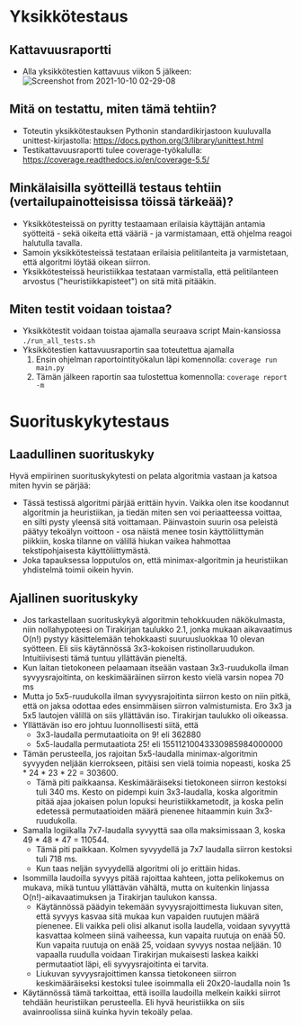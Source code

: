 # Yksikkötestaus

## Kattavuusraportti
* Alla yksikkötestien kattavuus viikon 5 jälkeen:
![Screenshot from 2021-10-10 02-29-08](https://user-images.githubusercontent.com/62505549/136676245-b507095a-09d2-4b55-980d-f1c24d8592e8.png)

## Mitä on testattu, miten tämä tehtiin?
* Toteutin yksikkötestauksen Pythonin standardikirjastoon kuuluvalla unittest-kirjastolla: https://docs.python.org/3/library/unittest.html
* Testikattavuusraportti tulee coverage-työkalulla: https://coverage.readthedocs.io/en/coverage-5.5/

## Minkälaisilla syötteillä testaus tehtiin (vertailupainotteisissa töissä tärkeää)?
* Yksikkötesteissä on pyritty testaamaan erilaisia käyttäjän antamia syötteitä - sekä oikeita että vääriä - ja varmistamaan, että ohjelma reagoi halutulla tavalla.
* Samoin yksikkötesteissä testataan erilaisia pelitilanteita ja varmistetaan, että algoritmi löytää oikean siirron.
* Yksikkötesteissä heuristiikkaa testataan varmistalla, että pelitilanteen arvostus ("heuristiikkapisteet") on sitä mitä pitääkin.

## Miten testit voidaan toistaa?
* Yksikkötestit voidaan toistaa ajamalla seuraava script Main-kansiossa `./run_all_tests.sh`
* Yksikkötestien kattavuusraportin saa toteutettua ajamalla
  1. Ensin ohjelman raportointityökalun läpi komennolla: `coverage run main.py`
  1. Tämän jälkeen raportin saa tulostettua komennolla: `coverage report -m`

# Suorituskykytestaus

## Laadullinen suorituskyky
Hyvä empiirinen suorituskykytesti on pelata algoritmia vastaan ja katsoa miten hyvin se pärjää:
 * Tässä testissä algoritmi pärjää erittäin hyvin. Vaikka olen itse koodannut algoritmin ja heuristiikan, ja tiedän miten sen voi periaatteessa voittaa, en silti pysty yleensä sitä voittamaan. Päinvastoin suurin osa peleistä päätyy tekoälyn voittoon - osa näistä menee tosin käyttöliittymän piikkiin, koska tilanne on välillä hiukan vaikea hahmottaa tekstipohjaisesta käyttöliittymästä.
 * Joka tapauksessa lopputulos on, että minimax-algoritmin ja heuristiikan yhdistelmä toimii oikein hyvin.

## Ajallinen suorituskyky
* Jos tarkastellaan suorituskykyä algoritmin tehokkuuden näkökulmasta, niin nollahypoteesi on Tirakirjan taulukko 2.1, jonka mukaan aikavaatimus O(n!) pystyy käsittelemään tehokkaasti suuruusluokkaa 10 olevan syötteen. Eli siis käytännössä 3x3-kokoisen ristinollaruudukon. Intuitiivisesti tämä tuntuu yllättävän pieneltä.
 * Kun laitan tietokoneen pelaamaan itseään vastaan 3x3-ruudukolla ilman syvyysrajoitinta, on keskimääräinen siirron kesto vielä varsin nopea 70 ms 
 * Mutta jo 5x5-ruudukolla ilman syvyysrajoitinta siirron kesto on niin pitkä, että on jaksa odottaa edes ensimmäisen siirron valmistumista. Ero 3x3 ja 5x5 lautojen välillä on siis yllättävän iso. Tirakirjan taulukko oli oikeassa.
 * Yllättävän iso ero johtuu luonnollisesti siitä, että 
   * 3x3-laudalla permutaatioita on 9! eli 362880
   * 5x5-laudalla permutaatiota 25! eli 15511210043330985984000000
 * Tämän perusteella, jos rajoitan 5x5-laudalla minimax-algoritmin syvyyden neljään kierrokseen, pitäisi sen vielä toimia nopeasti, koska 25 * 24 * 23 * 22 = 303600.
   * Tämä piti paikkaansa. Keskimääräiseksi tietokoneen siirron kestoksi tuli 340 ms. Kesto on pidempi kuin 3x3-laudalla, koska algoritmin pitää ajaa jokaisen polun lopuksi heuristiikkametodit, ja koska pelin edetessä permutaatioiden määrä pienenee hitaammin kuin 3x3-ruudukolla.
 * Samalla logiikalla 7x7-laudalla syvyyttä saa olla maksimissaan 3, koska 49 * 48 * 47 = 110544.
   * Tämä piti paikkaan. Kolmen syvyydellä ja 7x7 laudalla siirron kestoksi tuli 718 ms.
   * Kun taas neljän syvyydellä algoritmi oli jo erittäin hidas.
 * Isommilla laudoilla syvyys pitää rajoittaa kahteen, jotta pelikokemus on mukava, mikä tuntuu yllättävän vähältä, mutta on kuitenkin linjassa O(n!)-aikavaatimuksen ja Tirakirjan taulukon kanssa.
   * Käytännössä päädyin tekemään syvyysrajoittimesta liukuvan siten, että syvyys kasvaa sitä mukaa kun vapaiden ruutujen määrä pienenee. Eli vaikka peli olisi alkanut isolla laudella, voidaan syvyyttä kasvattaa kolmeen siinä vaiheessa, kun vapaita ruutuja on enää 50. Kun vapaita ruutuja on enää 25, voidaan syvyys nostaa neljään. 10 vapaalla ruudulla voidaan Tirakirjan mukaisesti laskea kaikki permutaatiot läpi, eli syvyysrajoitinta ei tarvita.
   * Liukuvan syvyysrajoittimen kanssa tietokoneen siirron keskimääräiseksi kestoksi tulee isoimmalla eli 20x20-laudalla noin 1s 
 * Käytännössä tämä tarkoittaa, että isoilla laudoilla melkein kaikki siirrot tehdään heuristiikan perusteella. Eli hyvä heuristiikka on siis avainroolissa siinä kuinka hyvin tekoäly pelaa.
